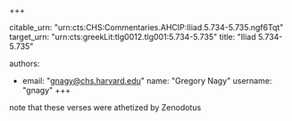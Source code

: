 +++


citable_urn: "urn:cts:CHS:Commentaries.AHCIP:Iliad.5.734-5.735.ngf6Tqt"
target_urn: "urn:cts:greekLit:tlg0012.tlg001:5.734-5.735"
title: "Iliad 5.734-5.735"

authors:
- email: "gnagy@chs.harvard.edu"
  name: "Gregory Nagy"
  username: "gnagy"
+++

<p>note that these verses were athetized by Zenodotus</p>